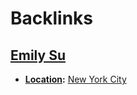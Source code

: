 
# Backlinks
## [Emily Su](<Emily Su.md>)
- **[Location](<Location.md>):** [New York City](<New York City.md>)

